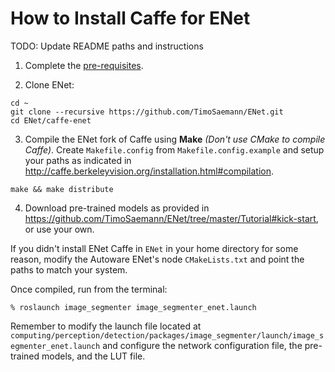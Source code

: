 # How to Install Caffe for ENet

TODO: Update README paths and instructions

1. Complete the [pre-requisites](http://caffe.berkeleyvision.org/install_apt.html).

2. Clone ENet:
```
cd ~
git clone --recursive https://github.com/TimoSaemann/ENet.git
cd ENet/caffe-enet
```

3. Compile the ENet fork of Caffe using **Make** *(Don't use CMake to compile Caffe)*.
Create `Makefile.config` from `Makefile.config.example` and setup your paths as indicated in http://caffe.berkeleyvision.org/installation.html#compilation.
```
make && make distribute
```

4. Download pre-trained models as provided in
https://github.com/TimoSaemann/ENet/tree/master/Tutorial#kick-start, or use your own.

If you didn't install ENet Caffe in `ENet` in your home directory for some reason, modify the Autoware ENet's node `CMakeLists.txt` and point the paths to match your system.

Once compiled, run from the terminal:
```
% roslaunch image_segmenter image_segmenter_enet.launch
```
Remember to modify the launch file located at `computing/perception/detection/packages/image_segmenter/launch/image_segmenter_enet.launch`
and configure the network configuration file, the pre-trained models, and the LUT file.
